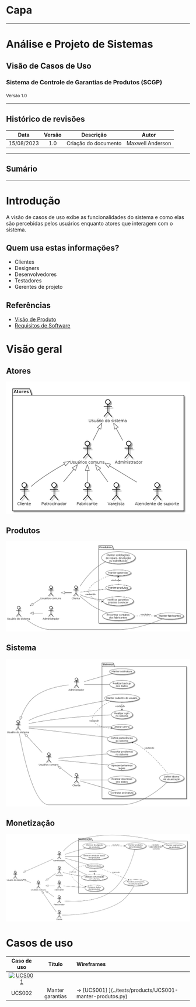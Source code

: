 # Capa

---

<h1>Análise e Projeto de Sistemas</h1>

<h2>Visão de Casos de Uso</h2>

<h3>Sistema de Controle de Garantias de Produtos (SCGP)</h3>

<small>Versão 1.0</small>

---

## Histórico de revisões

|    Data    | Versão |      Descrição       |      Autor       |
| :--------: | :----: | :------------------: | :--------------: |
| 15/08/2023 |  1.0   | Criação do documento | Maxwell Anderson |

---

## Sumário



---
# Introdução

A visão de casos de uso exibe as funcionalidades do sistema e como elas são percebidas pelos usuários enquanto atores que interagem com o sistema.

## Quem usa estas informações?

- Clientes
- Designers
- Desenvolvedores
- Testadores
- Gerentes de projeto

## Referências

- [Visão de Produto](https://github.com/maxwellamaral/maxwellamaral.github.io/blob/8f925f5c8882263f475162a990b5da48b6779a3d/specs/requirements/vision.md)        
- [Requisitos de Software](https://github.com/maxwellamaral/maxwellamaral.github.io/blob/8f925f5c8882263f475162a990b5da48b6779a3d/specs/requirements/requirements.md)


# Visão geral

## Atores

![Atores](view-usecase/usecase_nocomments_actors.png)

## Produtos

![Produtos](view-usecase/usecase_nocomments_products.png)

## Sistema

![Sistema](view-usecase/usecase_nocomments_system.png)

## Monetização

![Monentização](view-usecase/usecase_nocomments_monet.png)

# Casos de uso

|                      Caso de uso                      |      Título      | Wireframes                                                                                                                                                                                                                                                                                      |
| :---------------------------------------------------: | :--------------: | :---------------------------------------------------------------------------------------------------------------------------------------------------------------------------------------------------------------------------------------------------------------------------------------------- |
| [![UCS001](https://tinyurl.com/24asnl6u)](https://tinyurl.com/24asnl6u)<!--![UCS001](view-wireframe/UCS001-manter-produtos-cadastrar-editar.puml)--> |
|                        UCS002                         | Manter garantias | -> [UCS001] ](../tests/products/UCS001-manter-produtos.py)                                                                                                                                                                                                                                      |


